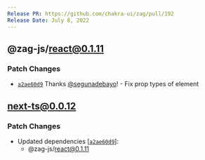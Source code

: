 ```yaml
---
Release PR: https://github.com/chakra-ui/zag/pull/192
Release Date: July 8, 2022
---
```



## @zag-js/react@0.1.11

### Patch Changes

-   [`a2ae60d9`](https://github.com/chakra-ui/zag/commit/a2ae60d991e73fc3a6758272360dceef577e5bda) Thanks
    [@segunadebayo](https://github.com/segunadebayo)! - Fix prop types of element

## next-ts@0.0.12

### Patch Changes

-   Updated dependencies \[[`a2ae60d9`](https://github.com/chakra-ui/zag/commit/a2ae60d991e73fc3a6758272360dceef577e5bda)]:
    -   @zag-js/react@0.1.11
